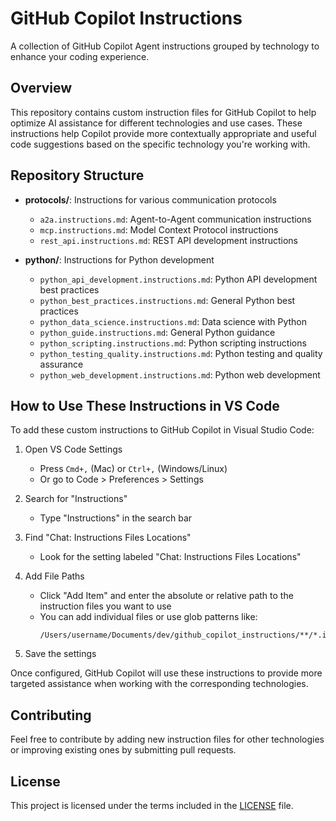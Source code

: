 # GitHub Copilot Instructions

A collection of GitHub Copilot Agent instructions grouped by technology to enhance your coding experience.

## Overview

This repository contains custom instruction files for GitHub Copilot to help optimize AI assistance for different technologies and use cases. These instructions help Copilot provide more contextually appropriate and useful code suggestions based on the specific technology you're working with.

## Repository Structure

- **protocols/**: Instructions for various communication protocols
  - `a2a.instructions.md`: Agent-to-Agent communication instructions
  - `mcp.instructions.md`: Model Context Protocol instructions
  - `rest_api.instructions.md`: REST API development instructions

- **python/**: Instructions for Python development
  - `python_api_development.instructions.md`: Python API development best practices
  - `python_best_practices.instructions.md`: General Python best practices
  - `python_data_science.instructions.md`: Data science with Python
  - `python_guide.instructions.md`: General Python guidance
  - `python_scripting.instructions.md`: Python scripting instructions
  - `python_testing_quality.instructions.md`: Python testing and quality assurance
  - `python_web_development.instructions.md`: Python web development

## How to Use These Instructions in VS Code

To add these custom instructions to GitHub Copilot in Visual Studio Code:

1. Open VS Code Settings
   - Press `Cmd+,` (Mac) or `Ctrl+,` (Windows/Linux)
   - Or go to Code > Preferences > Settings

2. Search for "Instructions"
   - Type "Instructions" in the search bar

3. Find "Chat: Instructions Files Locations"
   - Look for the setting labeled "Chat: Instructions Files Locations"

4. Add File Paths
   - Click "Add Item" and enter the absolute or relative path to the instruction files you want to use
   - You can add individual files or use glob patterns like:
     ```
     /Users/username/Documents/dev/github_copilot_instructions/**/*.instructions.md
     ```

5. Save the settings

Once configured, GitHub Copilot will use these instructions to provide more targeted assistance when working with the corresponding technologies.

## Contributing

Feel free to contribute by adding new instruction files for other technologies or improving existing ones by submitting pull requests.

## License

This project is licensed under the terms included in the [LICENSE](LICENSE) file.
